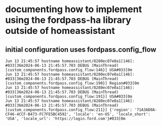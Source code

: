 # documenting how to implement using the fordpass-ha library outside of homeassistant
## initial configuration uses fordpass.config_flow
```shell
Jun 13 21:45:57 hostname homeassistant/8280ec07e0a1[146]: #033[36m2024-06-13 21:45:57.703 DEBUG (MainThread) [custom_components.fordpass.config_flow:146}] USA#033[0m
Jun 13 21:45:57 hostname homeassistant/8280ec07e0a1[146]: #033[36m2024-06-13 21:45:57.703 DEBUG (MainThread) [custom_components.fordpass.config_flow:190}] Region#033[0m
Jun 13 21:45:57 hostname homeassistant/8280ec07e0a1[146]: #033[36m2024-06-13 21:45:57.703 DEBUG (MainThread) [custom_components.fordpass.config_flow:191}] USA#033[0m
Jun 13 21:45:57 hostname homeassistant/8280ec07e0a1[146]: #033[36m2024-06-13 21:45:57.703 DEBUG (MainThread) [custom_components.fordpass.config_flow:211}] {'region': '71A3AD0A-CF46-4CCF-B473-FC7FE5BC4592', 'locale': 'en-US', 'locale_short': 'USA', 'locale_url': 'https://login.ford.com'}#033[0m
```
